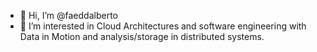 - 👋 Hi, I’m @faeddalberto
- 👀 I’m interested in Cloud Architectures and software engineering with Data in Motion and analysis/storage in distributed systems.

<!---
faeddalberto/faeddalberto is a ✨ special ✨ repository because its `README.md` (this file) appears on your GitHub profile.
You can click the Preview link to take a look at your changes.
--->

